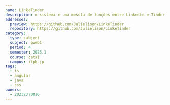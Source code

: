 ```yaml
---
name: LinkeTinder
description: o sistema é uma mescla de funções entre Linkedin e Tinder.
addresses:
  preview: https://github.com/Julielison/LinkeTinder
  repository: https://github.com/Julielison/LinkeTinder
category:
  type: subject
  subject: pweb1
  period: 4
  semester: 2025.1
  course: cstsi
  campus: ifpb-jp
tags:
  - ts
  - angular
  - java
  - css
owners:
  - 20232370016
---
```

